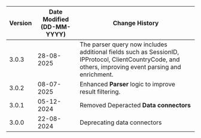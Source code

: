 | **Version** | **Date Modified (DD-MM-YYYY)** | **Change History**                                                 |
|-------------|--------------------------------|--------------------------------------------------------------------|
| 3.0.3       | 28-08-2025                     | The parser query now includes additional fields such as SessionID, IPProtocol, ClientCountryCode, and others, improving event parsing and enrichment.                                              |
| 3.0.2       | 08-07-2025                     | Enhanced **Parser** logic to improve result filtering. |
| 3.0.1       | 05-12-2024                     | Removed Deperacted **Data connectors**                             |
| 3.0.0       | 22-08-2024                     | Deprecating data connectors    								    |
